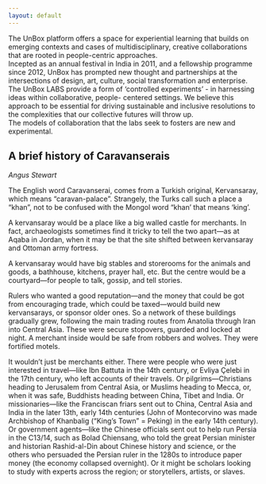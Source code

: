 ```yaml
---
layout: default
---
```


<div><p>The UnBox platform offers a space for experiential learning that builds on emerging contexts and cases of multidisciplinary, creative collaborations that are rooted in people-centric approaches.
<br/>
Incepted as an annual festival in India in 2011, and a fellowship programme since 2012, UnBox has prompted new thought and partnerships at the intersections of design, art, culture, social transformation and enterprise.
<br/>
The UnBox LABS provide a form of ‘controlled experiments’ - in harnessing ideas within collaborative, people- centered settings. We believe this approach to be essential for driving sustainable and inclusive resolutions to the complexities that our collective futures will throw up.
<br/>
The models of collaboration that the labs seek to fosters are new and experimental.</p></div>


## A brief history of Caravanserais
_Angus Stewart_

The English word Caravanserai, comes from a Turkish original, Kervansaray, which means “caravan-palace”. Strangely, the Turks call such a place a “khan”, not to be confused with the Mongol word “khan’ that means ‘king’.

A kervansaray would be a place like a big walled castle for merchants.  In fact, archaeologists sometimes find it tricky to tell the two apart—as at Aqaba in Jordan, when it may be that the site shifted between kervansaray and Ottoman army fortress.

A kervansaray would have big stables and storerooms for the animals and goods, a bathhouse, kitchens, prayer hall, etc. But the centre would be a courtyard—for people to talk, gossip, and tell stories.

Rulers who wanted a good reputation—and the money that could be got from encouraging trade, which could be taxed—would build new kervansarays, or sponsor older ones. So a network of these buildings
gradually grew, following the main trading routes from Anatolia through Iran into Central Asia. These were secure stopovers, guarded and locked at night. A merchant inside would be safe from robbers and wolves. They were fortified motels.

It wouldn’t just be merchants either. There were people who were just interested in travel—like Ibn Battuta in the 14th century, or Evliya Çelebi in the 17th century, who left accounts of their travels. Or pilgrims—Christians heading to Jerusalem from Central Asia, or Muslims heading to Mecca, or, when it was safe, Buddhists heading between China, Tibet and India. Or missionaries—like the Franciscan friars sent out to China, Central Asia and India in the later 13th, early 14th centuries (John of Montecorvino was made Archbishop of Khanbalig (“King’s Town” = Peking) in the early 14th century). Or government agents—like the Chinese officials sent out to help run Persia in the C13/14, such as Bolad Chiensang, who told the great Persian minister and historian Rashid-al-Din about Chinese history
and science, or the others who persuaded the Persian ruler in the 1280s to introduce paper money (the economy collapsed overnight). Or it might be scholars looking to study with experts across the region; or storytellers, artists, or slaves.

<!-- ## Introduction

* [A brief history of Caravanserais (Angus Stewart)](01.html)

## 1. Caravans<br />Past, Present, Future

1. [Why a Caravan (Babitha George)](1_01.html)
2. [We take the Golden Road to Aberystwyth (Andrew Prescott)](1_02.html)
3. [An Epic Meeting of Two Worlds (Ayaz Basrai)](1_03.html)
4. [Slow Convenings (Michelle Thorne)](1_04.html)
5. [Super Collaboration Highway (Jon Rogers)](1_05.html)
6. [Fragments of (Dis)Connection (Annette Mees)](1_06.html)

## 2. Rethinking Making<br />Myself, My practice, The city, Objects

1. [34 go mad in Ahmedabad (Adrian Cockle)](2_01.html)
2. [Chewing the Cud (Archana Prasad)](2_02.html)
3. [Post LAB Reflection (Akshay Roongta)](2_03.html)
4. [Museums Without Walls (Pete Collard)](2_04.html)
5. [Camera Things (Sara Legg)](2_05.html)
6. [Immersions (Laura de Reynal)](2_06.html)
7. [Story of a Caravan Journey (Reuben Jacob)](2_07.html)

## 3. Making Something

1. [A Word of Advice to Myself as A Student (Michael Henretty)](3_01.html)
2. [Journal Entry (Sean Kingsley)](3_02.html)
3. [Dumb Inside (Michelle Thorne Michael Henretty Shashank Sriram)](3_03.html)
4. [Conductive Contract (Michelle Thorne Shashank Sriram)](3_04.html)
5. [Diyas Thinking Through Making (Jayne Wallace)](3_05.html)
6. [Unbox Redux (Gary Stewart)](3_06.html)
7. [Finding Chemistry: Clay, Metal, Leather (Sean Kingsley & Jayne Wallace)](3_07.html)
8. [Excepts from a Diary of a Journey, 3PM Daily (Irini Papadimitriou Kingsley)](3_08.html)


## 4. Digital Futures / Future Digital

1. [Digital India (Jon Rogers)](4_01.html)
2. [Learning from Openness (David Ascher)](4_02.html)
3. [The Jugaad of Code (Bobby Richter)](4_03.html)
4. [An Ethical Guide to the Internet of Things (Michelle Thorne, Bobby Richter, Michael Henretty, David Ascher, Vladan Joler)](4_04.html)
5. [The Order of the Dark Temple (Vladan Joler)](4_05.html)

## 5. The Ending

1. [A Quest in Fog Juggling (Jon Rogers)](5_01.html)
2. [What is a Chai Gate? (A few people)](5_02.html) -->
